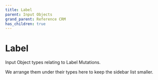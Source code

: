 ```yaml
---
title: Label
parent: Input Objects
grand_parent: Reference CRM
has_children: true
---
```


# Label

Input Object types relating to Label Mutations.

We arrange them under their types here to keep the sidebar list smaller.

